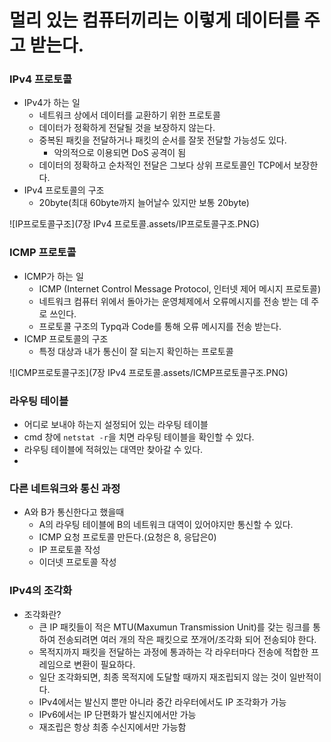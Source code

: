 # 멀리 있는 컴퓨터끼리는 이렇게 데이터를 주고 받는다.

### IPv4 프로토콜

- IPv4가 하는 일
  - 네트워크 상에서 데이터를 교환하기 위한 프로토콜
  - 데이터가 정확하게 전달될 것을 보장하지 않는다.
  - 중복된 패킷을 전달하거나 패킷의 순서를 잘못 전달할 가능성도 있다.
    - 악의적으로 이용되면 DoS 공격이 됨
  - 데이터의 정확하고 순차적인 전달은 그보다 상위 프로토콜인 TCP에서 보장한다.
- IPv4 프로토콜의 구조
  - 20byte(최대 60byte까지 늘어날수 있지만 보통 20byte)

![IP프로토콜구조](7장 IPv4 프로토콜.assets/IP프로토콜구조.PNG)



### ICMP 프로토콜

- ICMP가 하는 일
  - ICMP (Internet Control Message Protocol, 인터넷 제어 메시지 프로토콜)
  - 네트워크 컴퓨터 위에서 돌아가는 운영체제에서 오류메시지를 전송 받는 데 주로 쓰인다.
  - 프로토콜 구조의 Typq과 Code를 통해 오류 메시지를 전송 받는다.
- ICMP 프로토콜의 구조
  - 특정 대상과 내가 통신이 잘 되는지 확인하는 프로토콜

![ICMP프로토콜구조](7장 IPv4 프로토콜.assets/ICMP프로토콜구조.PNG)



### 라우팅 테이블

- 어디로 보내야 하는지 설정되어 있는 라우팅 테이블
- cmd 창에 `netstat -r`을 치면 라우팅 테이블을 확인할 수 있다.
- 라우팅 테이블에 적혀있는 대역만 찾아갈 수 있다.
- 

### 다른 네트워크와 통신 과정

- A와 B가 통신한다고 했을때
  - A의 라우팅 테이블에 B의 네트워크 대역이 있어야지만 통신할 수 있다.
  - ICMP 요청 프로토콜 만든다.(요청은 8, 응답은0)
  - IP 프로토콜 작성
  - 이더넷 프로토콜 작성

### IPv4의 조각화

- 조각화란?
  - 큰 IP 패킷들이 적은 MTU(Maxumun Transmission Unit)를 갖는 링크를 통하여 전송되려면 여러 개의 작은 패킷으로 쪼개어/조각화 되어 전송되야 한다.
  - 목적지까지 패킷을 전달하는 과정에 통과하는 각 라우터마다 전송에 적합한 프레임으로 변환이 필요하다.
  - 일단 조각화되면, 최종 목적지에 도달할 때까지 재조립되지 않는 것이 일반적이다.
  - IPv4에서는 발신지 뿐만 아니라 중간 라우터에서도 IP 조각화가 가능
  - IPv6에서는 IP 단편화가 발신지에서만 가능
  - 재조립은 항상 최종 수신지에서만 가능함



